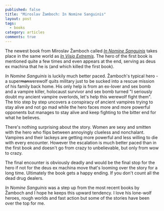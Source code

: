 ```yaml
---
published: false
title: "Miroslav Žamboch: In Nomine Sanguinis"
layout: post
tags: 
  - books
category: articles
comments: true
---
```


The newest book from Miroslav Žamboch called [*In Nomine Sanguinis*](https://www.goodreads.com/book/show/23153484-in-nomine-sanguinis) takes place in the same world as [*In Visio Extremis*](https://www.goodreads.com/book/show/13367862-visio-in-extremis). The hero of the first book is mentioned quite a few times and even appears at the end, serving as deus ex machina that he is (and which killed the first book).

*In Nomine Sanguinis* is luckily much better paced. Žamboch's typical hero - a super<del>man</del>werewolf quits military just to be sucked into a rescue mission of his family back home. His only help is from  an ex-lover and sex bomb and a vampire killer, holocaust survivor and sex bomb turned "I seriously doubt my ancient vampire overlords, let's help this werewolf fight them". The trio step by step uncovers a conspiracy of ancient vampires trying to stay alive and not go mad while the hero faces more and more powerful opponents but manages to stay alive and keep fighting to the bitter end for what he believes.

There's nothing surprising about the story. Women are sexy and smitten with the hero who flips between annoyingly clueless and nonchalant. Vampires and their lackeys are getting more powerful and less willing to die with every encounter. However the escalation is much better paced than in the first book and doesn't go from crazy to unbelievable, but only from wow to crazy.

The final encounter is obviously deadly and would be the final stop for the hero if not for the deus ex machina move that's looming over the story for a long time. Ultimately the book gets a happy ending. If you don't count all the dead drug dealers.

*In Nomine Sanguinis* was a step up from the most recent books by Žamboch and I hope he keeps this upward tendency. I love his lone-wolf heroes, rough worlds and fast action but some of the stories have been over the top for me.